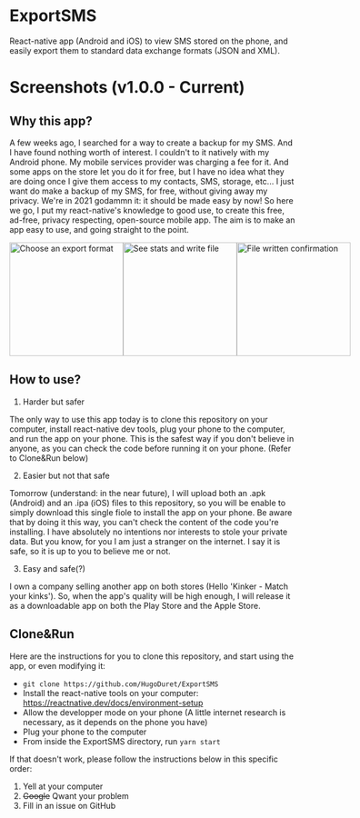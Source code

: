 # ExportSMS
React-native app (Android and iOS) to view SMS stored on the phone, and easily export them to standard data exchange formats (JSON and XML).

# Screenshots (v1.0.0 - Current)


## Why this app?
A few weeks ago, I searched for a way to create a backup for my SMS. And I have found nothing worth of interest. I couldn't to it natively with my Android phone. My mobile services provider was charging a fee for it. And some apps on the store let you do it for free, but I have no idea what they are doing once I give them access to my contacts, SMS, storage, etc...
I just want do make a backup of my SMS, for free, without giving away my privacy. We're in 2021 godammn it: it should be made easy by now! So here we go, I put my react-native's knowledge to good use, to create this free, ad-free, privacy respecting, open-source mobile app.
The aim is to make an app easy to use, and going straight to the point.

<div style="display: flex;">
  <img src="https://user-images.githubusercontent.com/44072355/140552643-13c1706a-4ca3-4d55-9ffa-b9c49c6d8236.png" alt="Choose an export format" width="200"/>
  <img src="https://user-images.githubusercontent.com/44072355/140552676-55bcd626-c95e-454b-9c87-345ee9bf1e28.png" alt="See stats and write file" width="200"/>
  <img src="https://user-images.githubusercontent.com/44072355/140552694-41301560-376d-420c-a5f6-90d16b3d8d71.png" alt="File written confirmation" width="200"/>
</div>

## How to use?
1. Harder but safer

The only way to use this app today is to clone this repository on your computer, install react-native dev tools, plug your phone to the computer, and run the app on your phone. This is the safest way if you don't believe in anyone, as you can check the code before running it on your phone. (Refer to Clone&Run below)

2. Easier but not that safe

Tomorrow (understand: in the near future), I will upload both an .apk (Android) and an .ipa (iOS) files to this repository, so you will be enable to simply download this single fiole to install the app on your phone. Be aware that by doing it this way, you can't check the content of the code you're installing. I have absolutely no intentions nor interests to stole your private data. But you know, for you I am just a stranger on the internet. I say it is safe, so it is up to you to believe me or not.

3. Easy and safe(?)

I own a company selling another app on both stores (Hello 'Kinker - Match your kinks'). So, when the app's quality will be high enough, I will release it as a downloadable app on both the Play Store and the Apple Store.

## Clone&Run
Here are the instructions for you to clone this repository, and start using the app, or even modifying it:
- `git clone https://github.com/HugoDuret/ExportSMS`
- Install the react-native tools on your computer: https://reactnative.dev/docs/environment-setup
- Allow the developper mode on your phone (A little internet research is necessary, as it depends on the phone you have)
- Plug your phone to the computer
- From inside the ExportSMS directory, run `yarn start`

If that doesn't work, please follow the instructions below in this specific order:
1. Yell at your computer
2. ~~Google~~ Qwant your problem
3. Fill in an issue on GitHub  
